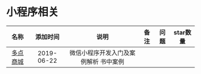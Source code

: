 # 小程序相关

名称|添加时间|说明|备注|问题|star数量
:---:|:---:|:---:|:---:|:---:|:--:
[多点商城](https://github.com/wxapp-book/dmall)|2019-06-22|微信小程序开发入门及案例解析 书中案例|||
